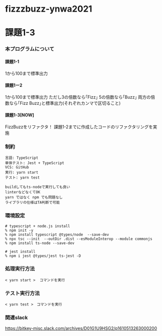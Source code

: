 # fizzzbuzz-ynwa2021
# 課題1-3

### 本プログラムについて
#### 課題1-1
1から100まで標準出力

#### 課題1ー2
1から100まで標準出力
ただし3の倍数なら｢Fizz｣ 5の倍数なら｢Buzz｣ 両方の倍数なら｢Fizz Buzz｣と標準出力(それぞれカンマで区切ること)

#### 課題1-3[NOW]
FizzBuzzをリファクタ！
課題1-2までに作成したコードのリファクタリングを実施


### 制約
```
言語: TypeScript
単体テスト: Jest + TypeScript
VCS: GitHub
実行: yarn start
テスト: yarn test

buildしてもts-nodeで実行しても良い
linterなどなくてOK
yarn ではなく npm でも問題なし
ライブラリの仕様はTA判断で可能
```

### 環境設定 
```
# typescript + node.js install
% npm init -y
% npm install typescript @types/node  --save-dev
% npx tsc --init  --outDir .dist --esModuleInterop --module commonjs
% npm install ts-node --save-dev

# jest install
% npm i jest @types/jest ts-jest -D 
```

### 処理実行方法
```
< yarn start >  コマンドを実行
```

### テスト実行方法
```
< yarn test >　コマンドを実行
```

### 関連slack
https://bitkey-misc.slack.com/archives/D01G1U9HSG2/p1610513263000200